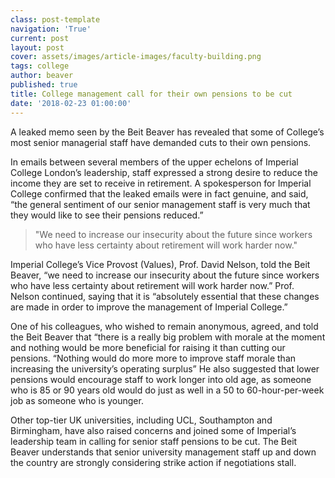 ```yaml
---
class: post-template
navigation: 'True'
current: post
layout: post
cover: assets/images/article-images/faculty-building.png
tags: college
author: beaver
published: true
title: College management call for their own pensions to be cut
date: '2018-02-23 01:00:00'
---
```

A leaked memo seen by the Beit Beaver has revealed that some of College’s most senior managerial staff have demanded cuts to their own pensions. 

In emails between several members of the upper echelons of Imperial College London’s leadership, staff expressed a strong desire to reduce the income they are set to receive in retirement. A spokesperson for Imperial College confirmed that the leaked emails were in fact genuine, and said, “the general sentiment of our senior management staff is very much that they would like to see their pensions reduced.”

> "We need to increase our insecurity about the future since workers who have less certainty about retirement will work harder now."

Imperial College’s Vice Provost (Values), Prof. David Nelson, told the Beit Beaver, “we need to increase our insecurity about the future since workers who have less certainty about retirement will work harder now.” Prof. Nelson continued, saying that it is “absolutely essential that these changes are made in order to improve the management of Imperial College.”

One of his colleagues, who wished to remain anonymous, agreed, and told the Beit Beaver that “there is a really big problem with morale at the moment and nothing would be more beneficial for raising it than cutting our pensions. “Nothing would do more more to improve staff morale than increasing the university’s operating surplus” He also suggested that lower pensions would encourage staff to work longer into old age, as someone who is 85 or 90 years old would do just as well in a 50 to 60-hour-per-week job as someone who is younger.

Other top-tier UK universities, including UCL, Southampton and Birmingham, have also raised concerns and joined some of Imperial’s leadership team in calling for senior staff pensions to be cut. The Beit Beaver understands that senior university management staff up and down the country are strongly considering strike action if negotiations stall.
